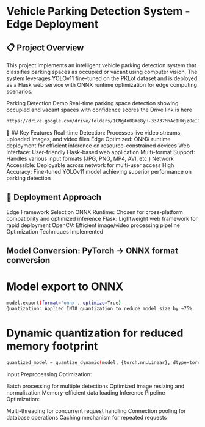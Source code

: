 
# Vehicle Parking Detection System - Edge Deployment
## 📋 Project Overview
This project implements an intelligent vehicle parking detection system that classifies parking spaces as occupied or vacant using computer vision. The system leverages YOLOv11 fine-tuned on the PKLot dataset and is deployed as a Flask web service with ONNX runtime optimization for edge computing scenarios.

Parking Detection Demo
Real-time parking space detection showing occupied and vacant spaces with confidence scores
the Drive link is here
```bash
https://drive.google.com/drive/folders/1CNg4n0BXe8yH-33737MnAcIHWjzOeI0y?usp=sharing
```

🚀 ## Key Features
Real-time Detection: Processes live video streams, uploaded images, and video files
Edge Optimized: ONNX runtime deployment for efficient inference on resource-constrained devices
Web Interface: User-friendly Flask-based web application
Multi-format Support: Handles various input formats (JPG, PNG, MP4, AVI, etc.)
Network Accessible: Deployable across network for multi-user access
High Accuracy: Fine-tuned YOLOv11 model achieving superior performance on parking detection

## 🔧 Deployment Approach
Edge Framework Selection
ONNX Runtime: Chosen for cross-platform compatibility and optimized inference
Flask: Lightweight web framework for rapid deployment
OpenCV: Efficient image/video processing pipeline
Optimization Techniques Implemented

## Model Conversion: PyTorch → ONNX format conversion

# Model export to ONNX
```bash
model.export(format='onnx', optimize=True)
Quantization: Applied INT8 quantization to reduce model size by ~75%
```


# Dynamic quantization for reduced memory footprint
```bash
quantized_model = quantize_dynamic(model, {torch.nn.Linear}, dtype=torch.qint8)
```
Input Preprocessing Optimization:

Batch processing for multiple detections
Optimized image resizing and normalization
Memory-efficient data loading
Inference Pipeline Optimization:

Multi-threading for concurrent request handling
Connection pooling for database operations
Caching mechanism for repeated requests
